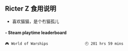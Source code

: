 ## Ricter Z 食用说明
- 喜欢猫猫，是个冇猫孤儿

<!-- steam-box start -->
#### - Steam playtime leaderboard
```text
🎮 World of Warships                 🕘 201 hrs 59 mins
```
<!-- Powered by https://github.com/YouEclipse/steam-box . -->
<!-- steam-box end -->
